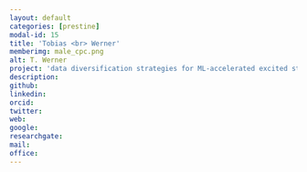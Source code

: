 ```yaml
---
layout: default
categories: [prestine]
modal-id: 15
title: 'Tobias <br> Werner'
memberimg: male_cpc.png
alt: T. Werner
project: 'data diversification strategies for ML-accelerated excited state dynamics simulations'
description:
github:
linkedin:
orcid:
twitter:
web:
google:
researchgate:
mail:
office:
---
```

